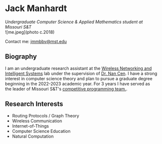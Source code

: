 
# Jack Manhardt
_Undergraduate Computer Science & Applied Mathematics student at Missouri S&T_
<br>
![me.jpeg](photo c.2018)
<br>

Contact me: jmmbbv@mst.edu
<br>

## Biography

I am an undergraduate research assistant at the [Wireless Networking and Intelligent Systems](https://cs.mst.edu/research/labs/wireless-networks-and-intelligent-systems/) lab under the supervision of [Dr. Nan Cen](https://sites.google.com/a/mst.edu/nancen/home). I have a strong interest in computer science theory and plan to pursue a graduate degree beginning in the 2022-2023 academic year. For 3 years I have served as the leader of Missouri S&T's [competitive programming team.](https://comp.mstacm.org/).

## Research Interests

- Routing Protocols / Graph Theory
- Wireless Communication
- Internet-of-Things
- Computer Science Education
- Natural Computation
